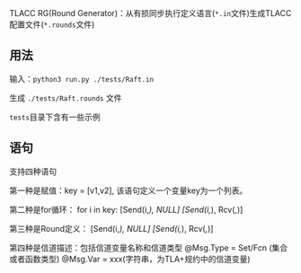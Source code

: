 TLACC RG(Round Generator)：从有损同步执行定义语言(`*.in`文件)生成TLACC配置文件(`*.rounds`文件)

## 用法

输入：`python3 run.py ./tests/Raft.in`

生成 `./tests/Raft.rounds` 文件

`tests`目录下含有一些示例


## 语句
支持四种语句

第一种是赋值：key = [v1,v2], 该语句定义一个变量key为一个列表。

第二种是for循环：
for i in key:
    [Send(i,*), NULL]
    [Send(i,*), Rcv(*,*)]

第三种是Round定义：
    [Send(i,*), NULL]
    [Send(i,*), Rcv(*,*)]

第四种是信道描述：包括信道变量名称和信道类型
    @Msg.Type = Set/Fcn (集合或者函数类型)
    @Msg.Var = xxx(字符串，为TLA+规约中的信道变量)